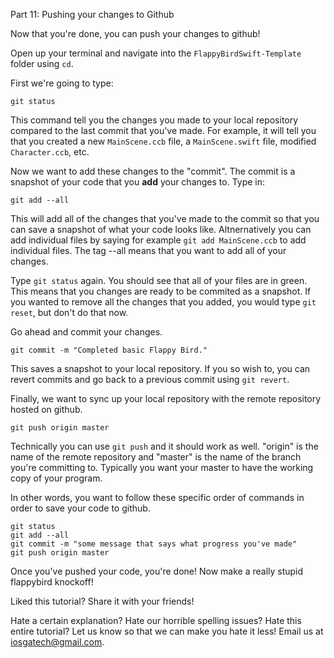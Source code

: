Part 11: Pushing your changes to Github

Now that you're done, you can push your changes to github!

Open up your terminal and navigate into the `FlappyBirdSwift-Template` folder using `cd`.

First we're going to type:
```
git status
```

This command tell you the changes you made to your local repository compared to the last commit that you've made. For example, it will tell you that you created a new `MainScene.ccb` file, a `MainScene.swift` file, modified `Character.ccb`, etc.

Now we want to add these changes to the "commit". The commit is a snapshot of your code that you **add** your changes to. Type in:

```
git add --all
```

This will add all of the changes that you've made to the commit so that you can save a snapshot of what your code looks like. Altnernatively you can add individual files by saying for example `git add MainScene.ccb` to add individual files. The tag --all means that you want to add all of your changes.

Type `git status` again. You should see that all of your files are in green. This means that you changes are ready to be commited as a snapshot. If you wanted to remove all the changes that you added, you would type `git reset`, but don't do that now.

Go ahead and commit your changes.

```
git commit -m "Completed basic Flappy Bird."
```

This saves a snapshot to your local repository. If you so wish to, you can revert commits and go back to a previous commit using `git revert`.

Finally, we want to sync up your local repository with the remote repository hosted on github.

```
git push origin master
```

Technically you can use `git push` and it should work as well. "origin" is the name of the remote repository and "master" is the name of the branch you're committing to. Typically you want your master to have the working copy of your program.

In other words, you want to follow these specific order of commands in order to save your code to github.

```
git status
git add --all
git commit -m "some message that says what progress you've made"
git push origin master
```

Once you've pushed your code, you're done! Now make a really stupid flappybird knockoff!

Liked this tutorial? Share it with your friends!

Hate a certain explanation? Hate our horrible spelling issues? Hate this entire tutorial? Let us know so that we can make you hate it less! Email us at <a href="mailto:iosgatech@gmail.com?Subject=FlappyBirdTutorial: I hate this tutorial" target="_top">iosgatech@gmail.com</a>.
